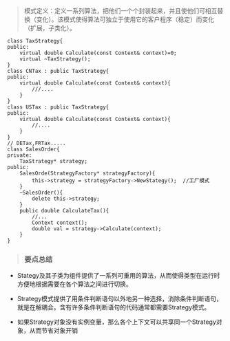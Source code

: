 > 模式定义：定义一系列算法，把他们一个个封装起来，并且使他们可相互替换（变化）。该模式使得算法可独立于使用它的客户程序（稳定）而变化（扩展，子类化）。
```
class TaxStrategy{
public:
    virtual double Calculate(const Context& context)=0;
    virtual ~TaxStrategy();
}
class CNTax : public TaxStrategy{
public:
    virtual double Calculate(const Context& context){
        ///....
    }
}
class USTax : public TaxStrategy{
public:
    virtual double Calculate(const Context& context){
        //....
    }
}
// DETax,FRTax.....
class SalesOrder{
private:
    TaxStrategy* strategy;
public:
    SalesOrde(StrategyFactory* strategyFactory){
        this->strategy = strategyFactory->NewStategy();  //工厂模式
    }
    ~SalesOrder(){
        delete this->strategy;
    }
    public double CalculateTax(){
        //...
        Context context();
        double val = strategy->Calculate(context);
    }
}
```
> ### 要点总结
 * Stategy及其子类为组件提供了一系列可重用的算法，从而使得类型在运行时方便地根据需要在各个算法之间进行切换。

 * Strategy模式提供了用条件判断语句以外地另一种选择，消除条件判断语句，就是在解耦合。含有许多条件判断语句的代码通常都需要Strategy模式。
  
 * 如果Strategy对象没有实例变量，那么各个上下文可以共享同一个Strategy对象，从而节省对象开销